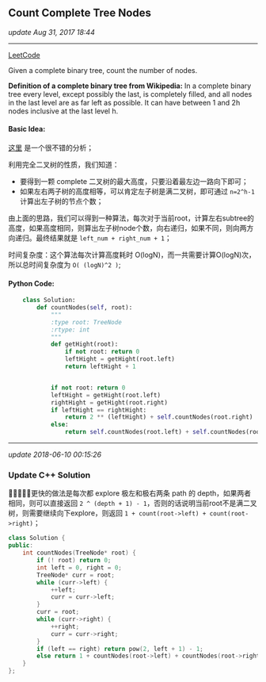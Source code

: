 ## Count Complete Tree Nodes
_update Aug 31, 2017  18:44_

---
[LeetCode](https://leetcode.com/problems/count-complete-tree-nodes/description/)

Given a complete binary tree, count the number of nodes.

**Definition of a complete binary tree from Wikipedia:**
In a complete binary tree every level, except possibly the last, is completely filled, and all nodes in the last level are as far left as possible. It can have between 1 and 2h nodes inclusive at the last level h.

#### Basic Idea:
[这里](http://www.cnblogs.com/grandyang/p/4567827.html) 是一个很不错的分析；

利用完全二叉树的性质，我们知道：
-  要得到一颗 complete 二叉树的最大高度，只要沿着最左边一路向下即可；
-  如果左右两子树的高度相等，可以肯定左子树是满二叉树，即可通过 `n=2^h-1` 计算出左子树的节点个数；

由上面的思路，我们可以得到一种算法，每次对于当前root，计算左右subtree的高度，如果高度相同，则算出左子树node个数，向右递归，如果不同，则向两方向递归。最终结果就是 `left_num + right_num + 1`；

时间复杂度：这个算法每次计算高度耗时 O(logN)，而一共需要计算O(logN)次，所以总时间复杂度为 `O( (logN)^2 )`;

#### Python Code:
```python
    class Solution:
        def countNodes(self, root):
            """
            :type root: TreeNode
            :rtype: int
            """
            def getHight(root):
                if not root: return 0
                leftHight = getHight(root.left)
                return leftHight + 1


            if not root: return 0
            leftHight = getHight(root.left)
            rightHight = getHight(root.right)
            if leftHight == rightHight:
                return 2 ** (leftHight) + self.countNodes(root.right)
            else:
                return self.countNodes(root.left) + self.countNodes(root.right) + 1
```

---

_update 2018-06-10 00:15:26_     

### Update C++ Solution
更快的做法是每次都 explore 极左和极右两条 path 的 depth，如果两者相同，则可以直接返回 `2 ^ (depth + 1) - 1`，否则的话说明当前root不是满二叉树，则需要继续向下explore，则返回 `1 + count(root->left) + count(root->right)`；

```cpp
class Solution {
public:
    int countNodes(TreeNode* root) {
        if (! root) return 0;
        int left = 0, right = 0;
        TreeNode* curr = root;
        while (curr->left) {
            ++left;
            curr = curr->left;
        }
        curr = root;
        while (curr->right) {
            ++right;
            curr = curr->right;
        }
        if (left == right) return pow(2, left + 1) - 1;
        else return 1 + countNodes(root->left) + countNodes(root->right);
    }
};
```
